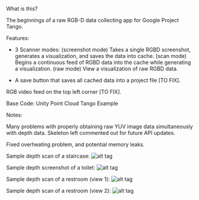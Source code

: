 What is this?

The beginnings of a raw RGB-D data collecting app for Google Project Tango.

Features:

- 3 Scanner modes: (screenshot mode) Takes a single RGBD screenshot, generates a visualization, and saves the data into cache. (scan mode) Begins a continuous feed of RGBD data into the cache while generating a visualization. (raw mode) View a visualization of raw RGBD data.
    
- A save button that saves all cached data into a project file [TO FIX].

RGB video feed on the top left corner [TO FIX].

Base Code: Unity Point Cloud Tango Example

Notes:

Many problems with properly obtaining raw YUV image data simultaneously with depth data. Skeleton left commented out for future API updates.

Fixed overheating problem, and potential memory leaks.

Sample depth scan of a staircase:
![alt tag](https://raw.githubusercontent.com/andyzeng/roomscanner/master/Preview/Screenshot_2015-06-19-19-43-54.png)

Sample depth screenshot of a toilet:
![alt tag](https://raw.githubusercontent.com/andyzeng/roomscanner/master/Preview/Screenshot_2015-06-19-19-47-29.png)

Sample depth scan of a restroom (view 1):
![alt tag](https://raw.githubusercontent.com/andyzeng/roomscanner/master/Preview/Screenshot_2015-06-19-19-48-51.png)

Sample depth scan of a restroom (view 2):
![alt tag](https://raw.githubusercontent.com/andyzeng/roomscanner/master/Preview/Screenshot_2015-06-19-19-49-07.png)
